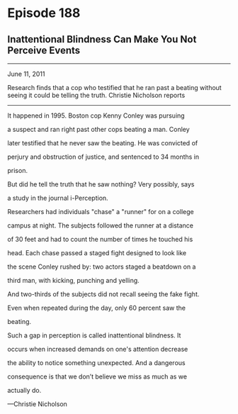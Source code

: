 # Episode 188

## Inattentional Blindness Can Make You Not Perceive Events

---

June 11, 2011

Research finds that a cop who testified that he ran past a beating without seeing it could be telling the truth. Christie Nicholson reports

---

It happened in 1995. Boston cop Kenny Conley was pursuing

a suspect and ran right past other cops beating a man. Conley

later testified that he never saw the beating. He was convicted of

perjury and obstruction of justice, and sentenced to 34 months in

prison.

But did he tell the truth that he saw nothing? Very possibly, says

a study in the journal i-Perception.

Researchers had individuals "chase" a "runner" for on a college

campus at night. The subjects followed the runner at a distance

of 30 feet and had to count the number of times he touched his

head. Each chase passed a staged fight designed to look like

the scene Conley rushed by: two actors staged a beatdown on a

third man, with kicking, punching and yelling.

And two-thirds of the subjects did not recall seeing the fake fight.

Even when repeated during the day, only 60 percent saw the

beating.

Such a gap in perception is called inattentional blindness. It

occurs when increased demands on one's attention decrease

the ability to notice something unexpected. And a dangerous

consequence is that we don’t believe we miss as much as we

actually do.

—Christie Nicholson

